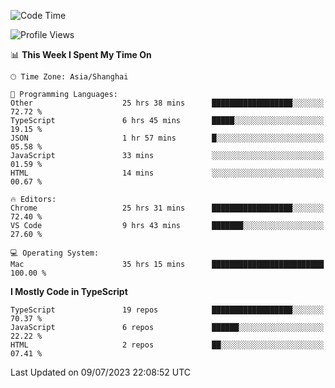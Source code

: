 <!--START_SECTION:waka-->
![Code Time](http://img.shields.io/badge/Code%20Time-4%2C771%20hrs%2022%20mins-blue)

![Profile Views](http://img.shields.io/badge/Profile%20Views-0-blue)

📊 **This Week I Spent My Time On** 

```text
🕑︎ Time Zone: Asia/Shanghai

💬 Programming Languages: 
Other                    25 hrs 38 mins      ██████████████████░░░░░░░   72.72 % 
TypeScript               6 hrs 45 mins       █████░░░░░░░░░░░░░░░░░░░░   19.15 % 
JSON                     1 hr 57 mins        █░░░░░░░░░░░░░░░░░░░░░░░░   05.58 % 
JavaScript               33 mins             ░░░░░░░░░░░░░░░░░░░░░░░░░   01.59 % 
HTML                     14 mins             ░░░░░░░░░░░░░░░░░░░░░░░░░   00.67 % 

🔥 Editors: 
Chrome                   25 hrs 31 mins      ██████████████████░░░░░░░   72.40 % 
VS Code                  9 hrs 43 mins       ███████░░░░░░░░░░░░░░░░░░   27.60 % 

💻 Operating System: 
Mac                      35 hrs 15 mins      █████████████████████████   100.00 % 
```

**I Mostly Code in TypeScript** 

```text
TypeScript               19 repos            ██████████████████░░░░░░░   70.37 % 
JavaScript               6 repos             ██████░░░░░░░░░░░░░░░░░░░   22.22 % 
HTML                     2 repos             ██░░░░░░░░░░░░░░░░░░░░░░░   07.41 % 
```




 Last Updated on 09/07/2023 22:08:52 UTC
<!--END_SECTION:waka-->
